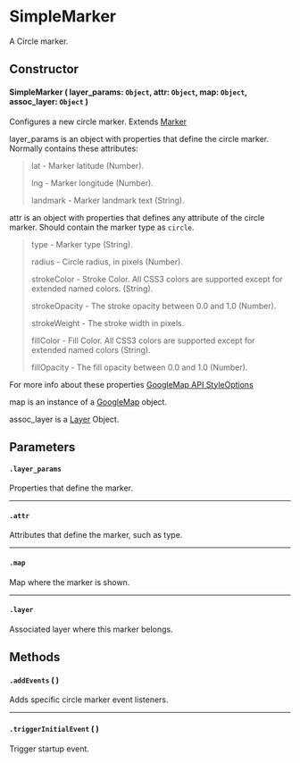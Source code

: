 # SimpleMarker
A Circle marker.

## Constructor

#### SimpleMarker ( layer_params: `Object`, attr: `Object`, map: `Object`, assoc_layer: `Object` )
 Configures a new circle marker. Extends [Marker](/docs/docs/Layers/Markers/Marker.md)

 layer_params is an object with properties that define the circle marker. Normally contains these attributes:

 > lat - Marker latitude (Number).
 >
 > lng - Marker longitude (Number).
 >
 > landmark - Marker landmark text (String).

 attr is an object with properties that defines any attribute of the circle marker. Should contain the marker type as `circle`.

 > type - Marker type (String).
 >
 > radius - Circle radius, in pixels (Number).
 >
 > strokeColor - Stroke Color. All CSS3 colors are supported except for extended named colors. (String).
 >
 > strokeOpacity - The stroke opacity between 0.0 and 1.0 (Number).
 >
 > strokeWeight - The stroke width in pixels.
 >
 > fillColor - Fill Color. All CSS3 colors are supported except for extended named colors (String).
 >
 > fillOpacity - The fill opacity between 0.0 and 1.0 (Number).

 For more info about these properties [GoogleMap API StyleOptions](https://developers.google.com/maps/documentation/javascript/reference#Data.StyleOptions)

 map is an instance of a [GoogleMap](https://developers.google.com/maps/documentation/javascript/reference#Map) object.

 assoc_layer is a [Layer](/docs/docs/Layers/Layer.md) Object.

## Parameters

#### `.layer_params`
  Properties that define the marker.

---
#### `.attr`
  Attributes that define the marker, such as type.

---
#### `.map`
  Map where the marker is shown.

---
#### `.layer`
  Associated layer where this marker belongs.

## Methods

#### `.addEvents` ( )
  Adds specific circle marker event listeners.

---

#### `.triggerInitialEvent` ( )
  Trigger startup event.